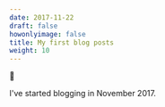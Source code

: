 ```yaml
---
date: 2017-11-22
draft: false
howonlyimage: false
title: My first blog posts
weight: 10
---
```


🐣

I've started blogging in November 2017. 



